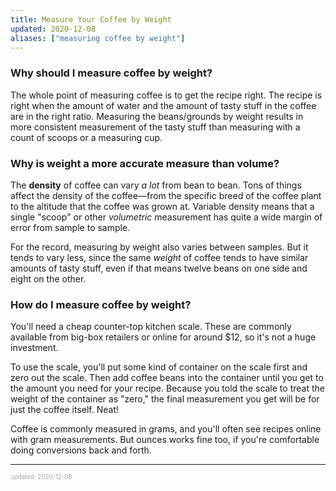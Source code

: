 ```yaml
---
title: Measure Your Coffee by Weight
updated: 2020-12-08
aliases: ["measuring coffee by weight"]
---
```


### Why should I measure coffee by weight?

The whole point of measuring coffee is to get the recipe right. The recipe is right when the amount of water and the amount of tasty stuff in the coffee are in the right ratio. Measuring the beans/grounds by weight results in more consistent measurement of the tasty stuff than measuring with a count of scoops or a measuring cup.

### Why is weight a more accurate measure than volume?

The **density** of coffee can vary _a lot_ from bean to bean. Tons of things affect the density of the coffee&mdash;from the specific breed of the coffee plant to the altitude that the coffee was grown at. Variable density means that a single "scoop" or other _volumetric_ measurement has quite a wide margin of error from sample to sample.

For the record, measuring by weight also varies between samples. But it tends to vary less, since the same _weight_ of coffee tends to have similar amounts of tasty stuff, even if that means twelve beans on one side and eight on the other.

### How do I measure coffee by weight?

<!-- prettier-ignore --> You'll need a cheap counter-top kitchen scale. These are commonly available from big-box retailers or online for around $12, so it's not a huge investment.

To use the scale, you'll put some kind of container on the scale first and zero out the scale. Then add coffee beans into the container until you get to the amount you need for your recipe. Because you told the scale to treat the weight of the container as "zero," the final measurement you get will be for just the coffee itself. Neat!

Coffee is commonly measured in grams, and you'll often see recipes online with gram measurements. But ounces works fine too, if you're comfortable doing conversions back and forth.

---

<sup><sub><font color="#a6a6a6">updated: 2020-12-08</font></sub></sup>
